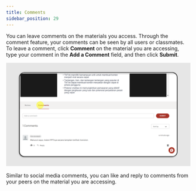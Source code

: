 ```yaml
---
title: Comments
sidebar_position: 29
---
```

You can leave comments on the materials you access. Through the comment feature, your comments can be seen by all users or classmates. To leave a comment, click **Comment** on the material you are accessing, type your comment in the **Add a Comment** field, and then click **Submit**.

![](/img/comments-eng-1.png)

Similar to social media comments, you can like and reply to comments from your peers on the material you are accessing.
